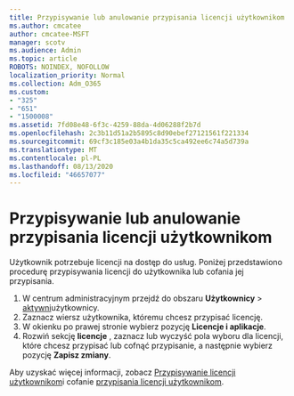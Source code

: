 ```yaml
---
title: Przypisywanie lub anulowanie przypisania licencji użytkownikom
ms.author: cmcatee
author: cmcatee-MSFT
manager: scotv
ms.audience: Admin
ms.topic: article
ROBOTS: NOINDEX, NOFOLLOW
localization_priority: Normal
ms.collection: Adm_O365
ms.custom:
- "325"
- "651"
- "1500008"
ms.assetid: 7fd08e48-6f3c-4259-88da-4d06288f2b7d
ms.openlocfilehash: 2c3b11d51a2b5895c8d90ebef27121561f221334
ms.sourcegitcommit: 69cf3c185e03a4b1da35c5ca492ee6c74a5d739a
ms.translationtype: MT
ms.contentlocale: pl-PL
ms.lasthandoff: 08/13/2020
ms.locfileid: "46657077"
---
```

# <a name="assign-or-unassign-licenses-to-users"></a>Przypisywanie lub anulowanie przypisania licencji użytkownikom

Użytkownik potrzebuje licencji na dostęp do usług. Poniżej przedstawiono procedurę przypisywania licencji do użytkownika lub cofania jej przypisania.
  
1. W centrum administracyjnym przejdź do obszaru **Użytkownicy** \> [aktywni](https://go.microsoft.com/fwlink/p/?linkid=834822)użytkownicy.
2. Zaznacz wiersz użytkownika, któremu chcesz przypisać licencję.
3. W okienku po prawej stronie wybierz pozycję **Licencje i aplikacje**.
4. Rozwiń sekcję **licencje** , zaznacz lub wyczyść pola wyboru dla licencji, które chcesz przypisać lub cofnąć przypisanie, a następnie wybierz pozycję **Zapisz zmiany**.

Aby uzyskać więcej informacji, zobacz [Przypisywanie licencji użytkownikom](https://docs.microsoft.com/microsoft-365/admin/manage/assign-licenses-to-users)i cofanie [przypisania licencji użytkownikom](https://docs.microsoft.com/microsoft-365/admin/manage/remove-licenses-from-users).
